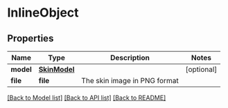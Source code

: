 # InlineObject

## Properties
Name | Type | Description | Notes
------------ | ------------- | ------------- | -------------
**model** | [**SkinModel**](SkinModel.md) |  | [optional] 
**file** | **file** | The skin image in PNG format | 

[[Back to Model list]](../README.md#documentation-for-models) [[Back to API list]](../README.md#documentation-for-api-endpoints) [[Back to README]](../README.md)


